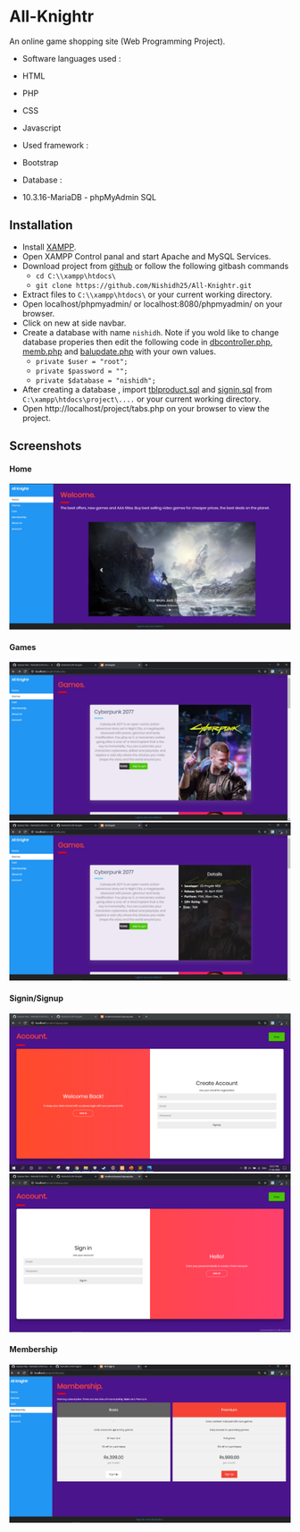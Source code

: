 # All-Knightr
An online game shopping site (Web Programming Project).

* Software languages used :
 * HTML 
 * PHP
 * CSS
 * Javascript
  
* Used framework :
 * Bootstrap
  
* Database :
 * 10.3.16-MariaDB - phpMyAdmin SQL

## Installation
* Install [XAMPP](https://www.apachefriends.org/download.html "XAMPP Download").
* Open XAMPP Control panal and start Apache and MySQL Services.
* Download project from [github](https://github.com/Nishidh25/All-Knightr.git "All-Knightr") or follow the following gitbash commands
  * `cd C:\\xampp\htdocs\`
  * `git clone https://github.com/Nishidh25/All-Knightr.git`
* Extract files to `C:\\xampp\htdocs\` or your current working directory.
* Open localhost/phpmyadmin/ or localhost:8080/phpmyadmin/ on your browser.
* Click on new at side navbar.
* Create a database with name `nishidh`. Note if you wold like to change database properies then edit the following code in [dbcontroller.php](https://github.com/Nishidh25/All-Knightr/blob/master/project/dbcontroller.php), [memb.php](https://github.com/Nishidh25/All-Knightr/blob/master/project/memb.php) and [balupdate.php](https://github.com/Nishidh25/All-Knightr/blob/master/project/balupdate.php) with your own values.
  *  `private $user = "root";`
  *  `private $password = "";`
  *  `private $database = "nishidh";`
 * After creating a database , import [tblproduct.sql](https://github.com/Nishidh25/All-Knightr/blob/master/project/tblproduct.sql) and [signin.sql](https://github.com/Nishidh25/All-Knightr/blob/master/project/signin.sql) from `C:\xampp\htdocs\project\....` or your current working directory.
* Open http://localhost/project/tabs.php on your browser to view the project.

## Screenshots
#### Home
![HOME_Page](https://github.com/Nishidh25/All-Knightr/blob/master/screenshots/Capture_Home.PNG)
#### Games
![Games_Page1](https://github.com/Nishidh25/All-Knightr/blob/master/screenshots/Capture_Games1.PNG)
![Games_Page2](https://github.com/Nishidh25/All-Knightr/blob/master/screenshots/Capture_Games2.PNG)
#### Signin/Signup
![Signup](https://github.com/Nishidh25/All-Knightr/blob/master/screenshots/Capture_Signup.PNG)
![Signin](https://github.com/Nishidh25/All-Knightr/blob/master/screenshots/Capture_Signin.PNG)
#### Membership
![Membership](https://github.com/Nishidh25/All-Knightr/blob/master/screenshots/Capture_Membership.PNG)

